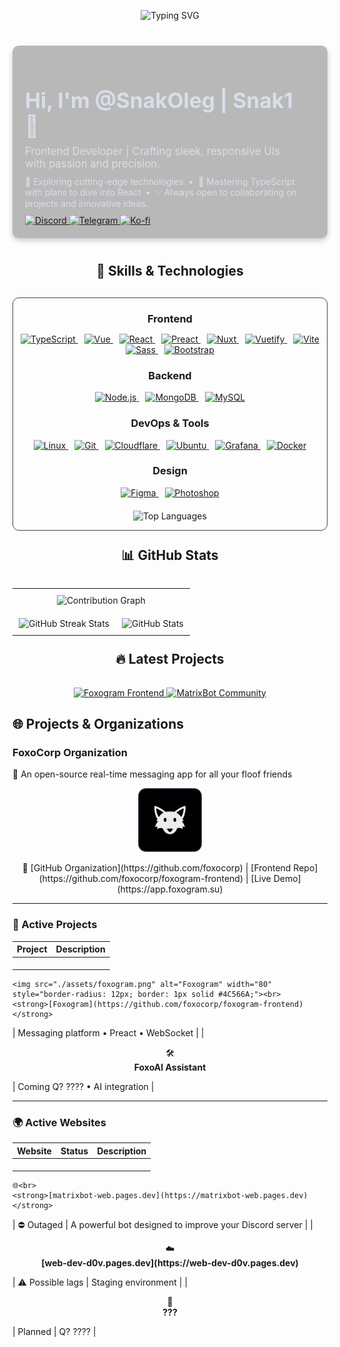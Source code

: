 <!-- Animated Welcome Banner -->
<p align="center">
  <img src="https://readme-typing-svg.demolab.com?font=Jersey+20&size=50&duration=3000&pause=5000&color=F74936&center=true&vCenter=true&random=true&width=435&separator=%3C&lines=Welcome+to+my+profile%3CNice+to+meet+you" alt="Typing SVG" />
</p>

<div style="max-width: 900px; margin: 40px auto; background:rgba(24, 24, 24, 0.30); color: #D8DEE9; border-radius: 10px; padding: 20px; box-shadow: 0 4px 8px rgba(0,0,0,0.2); display: flex; align-items: center;">

  <div style="flex: 1; padding-right: 20px; text-align: left;">
    <h1 style="font-size:2.4em; margin-bottom: 10px;">Hi, I'm <strong>@SnakOleg | Snak1</strong> 👋</h1>
    <p style="font-size:1.2em; margin: 10px 0;">
      Frontend Developer | Crafting sleek, responsive UIs with passion and precision.
    </p>
    <p style="font-size:1em; margin: 10px 0;">
      👀 Exploring cutting-edge technologies &nbsp;&bull;&nbsp; 🌱 Mastering TypeScript with plans to dive into React &nbsp;&bull;&nbsp; 💡 Always open to collaborating on projects and innovative ideas.
    </p>

<!-- Socials Buttons -->
<div>
  <a href="https://discord.com/users/Snak1" target="_blank">
    <img src="https://img.shields.io/badge/Discord-Snak1-7289DA?style=for-the-badge&logo=discord&logoColor=white" alt="Discord">
  </a>
  <a href="https://t.me/The_Nikeri" target="_blank">
    <img src="https://img.shields.io/badge/Telegram-@The__Nikeri-26A5E4?style=for-the-badge&logo=telegram&logoColor=white" alt="Telegram">
  </a>
  <a href="https://ko-fi.com/snakoleg" target="_blank">
    <img src="https://img.shields.io/badge/Buy me a coffee-FF5CA1?style=for-the-badge&logo=ko-fi&logoColor=white" alt="Ko-fi">
  </a>
</div>
</div>
</div>
<!-- Skills Section -->
<h2 align="center">🚀 Skills & Technologies</h2>
<div align="center" style="margin-top: 30px; border: 1px solid #444;border-radius: 10px; max-width: 800px; margin-left: auto; margin-right: auto;">
  <!-- Frontend Skills -->
  <h3 style="margin-bottom: 10px;">Frontend</h3>
  <p>
    <!-- TypeScript -->
    <a href="https://www.typescriptlang.org/" target="_blank" style="margin: 0 5px;">
      <img src="https://go-skill-icons.vercel.app/api/icons?i=ts&theme=dark" alt="TypeScript">
    </a>
    <!-- Vue -->
    <a href="https://vuejs.org/" target="_blank" style="margin: 0 5px;">
      <img src="https://go-skill-icons.vercel.app/api/icons?i=vue&theme=dark" alt="Vue">
    </a>
    <!-- React -->
    <a href="https://reactjs.org/" target="_blank" style="margin: 0 5px;">
      <img src="https://go-skill-icons.vercel.app/api/icons?i=react&theme=dark" alt="React">
    </a>
    <!-- Preact -->
    <a href="https://preactjs.com/" target="_blank" style="margin: 0 5px;">
      <img src="https://go-skill-icons.vercel.app/api/icons?i=preact&theme=dark" alt="Preact">
    </a>
    <!-- Nuxt -->
    <a href="https://nuxtjs.org/" target="_blank" style="margin: 0 5px;">
      <img src="https://go-skill-icons.vercel.app/api/icons?i=nuxt&theme=dark" alt="Nuxt">
    </a>
    <!-- Vuetify -->
    <a href="https://vuetifyjs.com/" target="_blank" style="margin: 0 5px;">
      <img src="https://go-skill-icons.vercel.app/api/icons?i=vuetify&theme=dark" alt="Vuetify">
    </a>
    <!-- Vite -->
    <a href="https://vitejs.dev/" target="_blank" style="margin: 0 5px;">
      <img src="https://go-skill-icons.vercel.app/api/icons?i=vite&theme=dark" alt="Vite">
    </a>
    <!-- Sass -->
    <a href="https://sass-lang.com/" target="_blank" style="margin: 0 5px;">
      <img src="https://go-skill-icons.vercel.app/api/icons?i=sass&theme=dark" alt="Sass">
    </a>
    <!-- Bootstrap -->
    <a href="https://getbootstrap.com/" target="_blank" style="margin: 0 5px;">
      <img src="https://go-skill-icons.vercel.app/api/icons?i=bootstrap&theme=dark" alt="Bootstrap">
    </a>
  </p>
  <!-- Backend Skills -->
  <h3 >Backend</h3>
  <p>
    <!-- Node.js -->
    <a href="https://nodejs.org/" target="_blank" style="margin: 0 5px;">
      <img src="https://go-skill-icons.vercel.app/api/icons?i=nodejs&theme=dark" alt="Node.js">
    </a>
    <!-- MongoDB -->
    <a href="https://www.mongodb.com/" target="_blank" style="margin: 0 5px;">
      <img src="https://go-skill-icons.vercel.app/api/icons?i=mongodb&theme=dark" alt="MongoDB">
    </a>
    <!-- MySQL -->
    <a href="https://www.mysql.com/" target="_blank" style="margin: 0 5px;">
      <img src="https://go-skill-icons.vercel.app/api/icons?i=mysql&theme=dark" alt="MySQL">
    </a>
  </p>
  <!-- DevOps & Tools -->
  <h3 >DevOps & Tools</h3>
  <p>
    <!-- Linux -->
    <a href="https://www.linux.org/" target="_blank" style="margin: 0 5px;">
      <img src="https://go-skill-icons.vercel.app/api/icons?i=linux&theme=dark" alt="Linux">
    </a>
    <!-- Git -->
    <a href="https://git-scm.com/" target="_blank" style="margin: 0 5px;">
      <img src="https://go-skill-icons.vercel.app/api/icons?i=git&theme=dark" alt="Git">
    </a>
    <!-- Cloudflare -->
    <a href="https://www.cloudflare.com/" target="_blank" style="margin: 0 5px;">
      <img src="https://go-skill-icons.vercel.app/api/icons?i=cloudflare&theme=dark" alt="Cloudflare">
    </a>
    <!-- Ubuntu -->
    <a href="https://ubuntu.com/" target="_blank" style="margin: 0 5px;">
      <img src="https://go-skill-icons.vercel.app/api/icons?i=ubuntu&theme=dark" alt="Ubuntu">
    </a>
    <!-- Grafana -->
    <a href="https://grafana.com/" target="_blank" style="margin: 0 5px;">
      <img src="https://go-skill-icons.vercel.app/api/icons?i=grafana&theme=dark" alt="Grafana">
    </a>
    <!-- Docker -->
    <a href="https://www.docker.com/" target="_blank" style="margin: 0 5px;">
      <img src="https://go-skill-icons.vercel.app/api/icons?i=docker&theme=dark" alt="Docker">
    </a>
  </p>
  <!-- Design -->
  <h3 >Design</h3>
  <p>
    <!-- Figma -->
    <a href="https://www.figma.com/" target="_blank" style="margin: 0 5px;">
      <img src="https://go-skill-icons.vercel.app/api/icons?i=figma&theme=dark" alt="Figma">
    </a>
    <a href="https://www.adobe.com/products/photoshop.html" target="_blank" style="margin: 0 5px;">
      <img src="https://go-skill-icons.vercel.app/api/icons?i=photoshop&theme=dark" alt="Photoshop">
    </a> 
  </p>
  
  <!-- Top Languages Stats -->
  <p style="margin-top: 20px;">
    <img src="https://github-readme-stats-peach-beta.vercel.app/api/top-langs/?username=SnakOleg&layout=compact&card_width=700&theme=dracula&count_private=true&include_all_commits=true&border_color=595959&orgs=foxocorp&include_orgs=true" alt="Top Languages">
  </p>
</div>

<!-- GitHub Stats Section -->
<h2 align="center" style="margin-top: 25px; padding-bottom: 15px">📊 GitHub Stats</h2>
<table align="center" style="border-collapse: collapse;">
  <tr>
    <td colspan="2" align="center" style="padding: 10px;">
      <img src="https://github-readme-activity-graph.vercel.app/graph?username=SnakOleg&theme=github-compact&height=450&area=true&border_color=595959" alt="Contribution Graph">
    </td>
  </tr>
  <tr>
    <td align="center" style="padding: 10px;">
      <img src="https://github-readme-streak-stats-phi-dusky.vercel.app/?user=SnakOleg&include_orgs=true&include_all_commits=true&show_icons=true&theme=dracula&&border=595959" alt="GitHub Streak Stats">
    </td>
    <td align="center" style="padding: 10px;">
      <img src="https://github-readme-stats-peach-beta.vercel.app/api?username=SnakOleg&show_icons=true&theme=dracula&count_private=true&include_all_commits=true&border_color=595959" alt="GitHub Stats">
    </td>
  </tr>
</table>

<!-- Latest Projects Section -->
<h2 align="center" style="margin-top: 25px; padding-bottom: 15px">🔥 Latest Projects</h2>
<div align="center">
  <!-- Репозиторий из организации -->
  <a href="https://github.com/foxocorp/foxogram-frontend">
    <img src="https://github-readme-stats-peach-beta.vercel.app/api/pin/?username=foxoCorp&repo=foxogram-frontend&theme=dracula&border_color=595959" alt="Foxogram Frontend">
  </a>
  <!-- Ваш личный репозиторий -->
  <a href="https://github.com/SnakOleg/MatrixBot">
    <img src="https://github-readme-stats-peach-beta.vercel.app/api/pin/?username=foxoCorp&repo=Foxomoji&theme=dracula&border_color=595959" alt="MatrixBot Community">
  </a>
</div>

## 🌐 Projects & Organizations

### FoxoCorp Organization  
🚀 An open-source real-time messaging app for all your floof friends

<p align="center">
  <img src="./assets/foxogram.png" alt="Foxogram Logo" width="100" style="border-radius: 12px; border: 1px solid #4C566A;">
</p>

<p align="center">
  🔗 [GitHub Organization](https://github.com/foxocorp) | [Frontend Repo](https://github.com/foxocorp/foxogram-frontend) | [Live Demo](https://app.foxogram.su)
</p>

---

### 📌 Active Projects

| Project | Description |
|---------|-------------|
| <p align="center">
    <img src="./assets/foxogram.png" alt="Foxogram" width="80" style="border-radius: 12px; border: 1px solid #4C566A;"><br>
    <strong>[Foxogram](https://github.com/foxocorp/foxogram-frontend)</strong>
  </p> | Messaging platform • Preact • WebSocket |
| <p align="center">
    🛠️<br>
    <strong>FoxoAI Assistant</strong>
  </p> | Coming Q? ???? • AI integration |

---

### 🌍 Active Websites

| Website | Status | Description |
|---------|--------|-------------|
| <p align="center">
    🌐<br>
    <strong>[matrixbot-web.pages.dev](https://matrixbot-web.pages.dev)</strong>
  </p> | ⛔ Outaged | A powerful bot designed to improve your Discord server |
| <p align="center">
    ☁️<br>
    <strong>[web-dev-d0v.pages.dev](https://web-dev-d0v.pages.dev)</strong>
  </p> | ⚠️ Possible lags | Staging environment |
| <p align="center">
    🚀<br>
    <strong>???</strong>
  </p> | Planned | Q? ???? |

